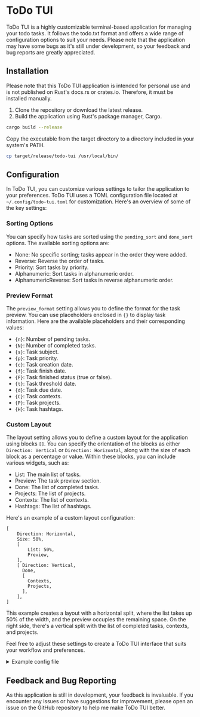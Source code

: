 # ToDo TUI

ToDo TUI is a highly customizable terminal-based application for managing your todo tasks. It follows the todo.txt format and offers a wide range of configuration options to suit your needs. Please note that the application may have some bugs as it's still under development, so your feedback and bug reports are greatly appreciated.

## Installation

Please note that this ToDo TUI application is intended for personal use and is not published on Rust's docs.rs or crates.io. Therefore, it must be installed manually.

1. Clone the repository or download the latest release.
2. Build the application using Rust's package manager, Cargo.

```bash
cargo build --release
```

Copy the executable from the target directory to a directory included in your system's PATH.

```bash
cp target/release/todo-tui /usr/local/bin/
```

## Configuration



In ToDo TUI, you can customize various settings to tailor the application to your preferences. 
ToDo TUI uses a TOML configuration file located at `~/.config/todo-tui.toml` for customization.
Here's an overview of some of the key settings:

### Sorting Options

You can specify how tasks are sorted using the `pending_sort` and `done_sort` options. The available sorting options are:

- None: No specific sorting; tasks appear in the order they were added.
- Reverse: Reverse the order of tasks.
- Priority: Sort tasks by priority.
- Alphanumeric: Sort tasks in alphanumeric order.
- AlphanumericReverse: Sort tasks in reverse alphanumeric order.

### Preview Format

The `preview_format` setting allows you to define the format for the task preview. You can use placeholders enclosed in `{}` to display task information. Here are the available placeholders and their corresponding values:

- `{n}`: Number of pending tasks.
- `{N}`: Number of completed tasks.
- `{s}`: Task subject.
- `{p}`: Task priority.
- `{c}`: Task creation date.
- `{f}`: Task finish date.
- `{F}`: Task finished status (true or false).
- `{t}`: Task threshold date.
- `{d}`: Task due date.
- `{C}`: Task contexts.
- `{P}`: Task projects.
- `{H}`: Task hashtags.

### Custom Layout

The layout setting allows you to define a custom layout for the application using blocks `[]`. You can specify the orientation of the blocks as either `Direction: Vertical` or `Direction: Horizontal`, along with the size of each block as a percentage or value. Within these blocks, you can include various widgets, such as:

- List: The main list of tasks.
- Preview: The task preview section.
- Done: The list of completed tasks.
- Projects: The list of projects.
- Contexts: The list of contexts.
- Hashtags: The list of hashtags.

Here's an example of a custom layout configuration:

```
[
    Direction: Horizontal,
    Size: 50%,
    [
        List: 50%,
        Preview,
    ],
    [ Direction: Vertical,
      Done,
      [ 
        Contexts,
        Projects,
      ],
    ],
]
```

This example creates a layout with a horizontal split, where the list takes up 50% of the width, and the preview occupies the remaining space. On the right side, there's a vertical split with the list of completed tasks, contexts, and projects.

Feel free to adjust these settings to create a ToDo TUI interface that suits your workflow and preferences.

<details>
  <summary>Example config file</summary>
    
Cofig file with default values. And description for every setting.

```toml
# The active color for selected items
# You can set the color by name ("Blue"), by RGB values ([255, 0, 0]), or by index in the terminal (fg.Index = 5).
active_color = "Red"

# The initial widget to be displayed
init_widget = "List"

# The window title
window_title = "ToDo tui"

# The path to your todo.txt file
todo_path = "/home/jirka/todo.txt"
    
# The path to your archive.txt file
# archive_path =

# Wrap long lines in the preview
wrap_preview = true

# Log file path
log_file = "log.log"

# Log format (uses placeholders)
log_format = "{d} [{h({l})}] {M}: {m}{n}"

# Log level (e.g., INFO, DEBUG)
log_level = "INFO"

# Enable file watcher for auto-reloading
file_watcher = true

# Indentation level for lists
list_shift = 4

# Sorting option for pending tasks
pending_sort = "None"

# Sorting option for completed tasks
done_sort = "None"

# Preview format (uses placeholders)
preview_format = """
Pending: {n}   Done: {N}
Subject: {s}
Priority: {p}
Create date: {c}
"""

# Layout configuration
layout = """
[
    Direction: Horizontal,
    Size: 50%,
    [
        List: 50%,
        Preview,
    ],
    [ Direction: Vertical,
      Done,
      [ 
        Contexts,
        Projects,
      ],
    ],
]
"""

# Priority-specific colors
[priority_colors.B]
fg = "Yellow"

[priority_colors.A]
fg = "Red"

[priority_colors.C]
fg = "Blue"

# Background color for categories
[category_color]
bg = "Blue"

# Background color for the active list item
[list_active_color]
bg = "LightRed"

# Background color for active pending tasks
[pending_active_color]

# Background color for active completed tasks
[done_active_color]

# Autosave duration (in seconds)
[autosave_duration]
secs = 900
nanos = 0

# List refresh rate (in seconds)
[list_refresh_rate]
secs = 5
nanos = 0

# Task keybindings
[[tasks_keybind.events]]
key = "Enter"
event = "Select"

[[tasks_keybind.events]]
event = "SwapDownItem"
key.Char = "D"

[[tasks_keybind.events]]
event = "SwapUpItem"
key.Char = "U"

[[tasks_keybind.events]]
event = "MoveItem"
key.Char = "d"

[[tasks_keybind.events]]
event = "RemoveItem"
key.Char = "x"

# Category keybindings
[[category_keybind.events]]
key = "Enter"
event = "Select"

# List keybindings
[[list_keybind.events]]
event = "ListLast"
key.Char = "G"

[[list_keybind.events]]
event = "ListFirst"
key.Char = "g"

[[list_keybind.events]]
event = "ListDown"
key.Char = "j"

[[list_keybind.events]]
event = "ListUp"
key.Char = "k"

# Window keybindings
[[window_keybind.events]]
event = "Quit"
key.Char = "q"

# Category style
[category_style]
fg = "DarkGray"

# Projects style
[projects_style]

# Contexts style
[contexts_style]

# Hashtags style
[hashtags_style]

# Custom category style for "todo-tui"
[custom_category_style."+todo-tui"]
fg = "LightBlue"
```

</details>

## Feedback and Bug Reporting

As this application is still in development, your feedback is invaluable. If you encounter any issues or have suggestions for improvement, please open an issue on the GitHub repository to help me make ToDo TUI better.
